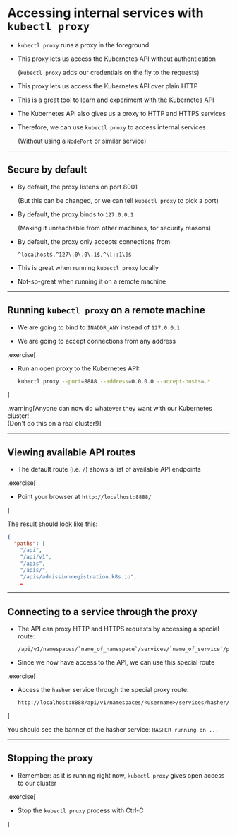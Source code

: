 # Accessing internal services with `kubectl proxy`

- `kubectl proxy` runs a proxy in the foreground

- This proxy lets us access the Kubernetes API without authentication

  (`kubectl proxy` adds our credentials on the fly to the requests)

- This proxy lets us access the Kubernetes API over plain HTTP

- This is a great tool to learn and experiment with the Kubernetes API

- The Kubernetes API also gives us a proxy to HTTP and HTTPS services

- Therefore, we can use `kubectl proxy` to access internal services

  (Without using a `NodePort` or similar service)

---

## Secure by default

- By default, the proxy listens on port 8001

  (But this can be changed, or we can tell `kubectl proxy` to pick a port)

- By default, the proxy binds to `127.0.0.1`

  (Making it unreachable from other machines, for security reasons)

- By default, the proxy only accepts connections from:

  `^localhost$,^127\.0\.0\.1$,^\[::1\]$`

- This is great when running `kubectl proxy` locally

- Not-so-great when running it on a remote machine

---

## Running `kubectl proxy` on a remote machine

- We are going to bind to `INADDR_ANY` instead of `127.0.0.1`

- We are going to accept connections from any address

.exercise[

- Run an open proxy to the Kubernetes API:
  ```bash
  kubectl proxy --port=8888 --address=0.0.0.0 --accept-hosts=.*
  ```

]

.warning[Anyone can now do whatever they want with our Kubernetes cluster!
<br/>
(Don't do this on a real cluster!)]

---

## Viewing available API routes

- The default route (i.e. `/`) shows a list of available API endpoints

.exercise[

- Point your browser at `http://localhost:8888/`

]

The result should look like this:
```json
{
  "paths": [
    "/api",
    "/api/v1",
    "/apis",
    "/apis/",
    "/apis/admissionregistration.k8s.io",
    …
```

---

## Connecting to a service through the proxy

- The API can proxy HTTP and HTTPS requests by accessing a special route:
  ```
  /api/v1/namespaces/`name_of_namespace`/services/`name_of_service`/proxy
  ```

- Since we now have access to the API, we can use this special route

.exercise[

- Access the `hasher` service through the special proxy route:
  ```open
  http://localhost:8888/api/v1/namespaces/<username>/services/hasher/proxy
  ```

]

You should see the banner of the hasher service: `HASHER running on ...`

---

## Stopping the proxy

- Remember: as it is running right now, `kubectl proxy` gives open access to our cluster

.exercise[

- Stop the `kubectl proxy` process with Ctrl-C

]

